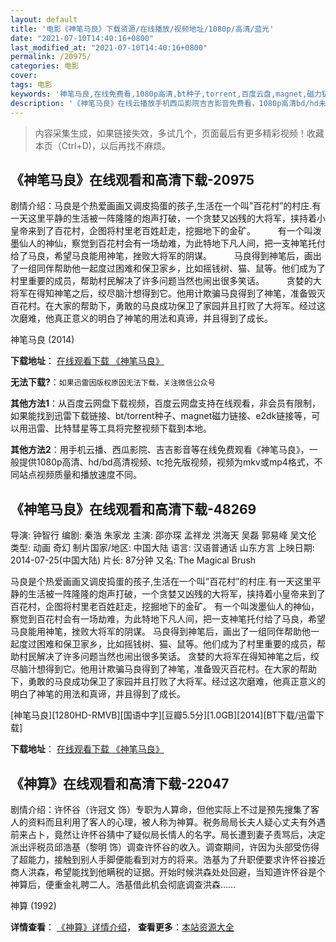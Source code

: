 ```yaml
---
layout: default
title: '电影《神笔马良》下载资源/在线播放/视频地址/1080p/高清/蓝光'
date: "2021-07-10T14:40:16+0800"
last_modified_at: "2021-07-10T14:40:16+0800"
permalink: /20975/
categories: 电影
cover:
tags: 电影
keywords: '神笔马良,在线免费看,1080p高清,bt种子,torrent,百度云盘,magnet,磁力链,迅雷下载资源'
description: '《神笔马良》在线云播放手机西瓜影院吉吉影音免费看，1080p高清bd/hd未删减完整版和tc抢先枪版，mkv/mp4格式，附带bt/torrent种子、magnet/磁力链、百度云盘、网盘资源迅雷下载链接'
---
```


>内容采集生成，如果链接失效，多试几个，页面最后有更多精彩视频！收藏本页（Ctrl+D)，以后再找不麻烦。


## 《神笔马良》在线观看和高清下载-20975

剧情介绍：马良是个热爱画画又调皮捣蛋的孩子,生活在一个叫”百花村”的村庄.有一天这里平静的生活被一阵隆隆的炮声打破，一个贪婪又凶残的大将军，挟持着小皇帝来到了百花村，企图将村里老百姓赶走，挖掘地下的金矿。  　　有一个叫泼墨仙人的神仙，察觉到百花村会有一场劫难，为此特地下凡人间，把一支神笔托付给了马良，希望马良能用神笔，挫败大将军的阴谋。  　　马良得到神笔后，画出了一组同伴帮助他一起度过困难和保卫家乡，比如摇钱树、猫、鼠等。他们成为了村里重要的成员，帮助村民解决了许多问题当然也闹出很多笑话。  　　贪婪的大将军在得知神笔之后，绞尽脑汁想得到它。他用计欺骗马良得到了神笔，准备毁灭百花村。在大家的帮助下，勇敢的马良成功保卫了家园并且打败了大将军。经过这次磨难，他真正意义的明白了神笔的用法和真谛，并且得到了成长。


神笔马良 (2014)

**下载地址**： [在线观看下载 《神笔马良》](https://www.btbtdy.me/btdy/dy1539.html) 


**无法下载?**：`如果迅雷因版权原因无法下载，关注微信公众号 `

**其他方法1**：从百度云网盘下载视频，百度云网盘支持在线观看，非会员有限制，如果能找到迅雷下载链接、bt/torrent种子、magnet磁力链接、e2dk链接等，可以用迅雷、比特彗星等工具将完整视频下载到本地。

**其他方法2**：用手机云播、西瓜影院、吉吉影音等在线免费观看《神笔马良》，一般提供1080p高清、hd/bd高清视频、tc抢先版视频，视频为mkv或mp4格式，不同站点视频质量和播放速度不同。


## 《神笔马良》在线观看和高清下载-48269

导演: 钟智行 编剧: 秦浩 朱家龙 主演: 邵亦琛 孟祥龙 洪海天 吴磊 郭易峰 吴文伦 类型: 动画 奇幻 制片国家/地区: 中国大陆 语言: 汉语普通话 山东方言 上映日期: 2014-07-25(中国大陆) 片长: 87分钟 又名: The Magical Brush

马良是个热爱画画又调皮捣蛋的孩子,生活在一个叫”百花村”的村庄.有一天这里平静的生活被一阵隆隆的炮声打破，一个贪婪又凶残的大将军，挟持着小皇帝来到了百花村，企图将村里老百姓赶走，挖掘地下的金矿。 有一个叫泼墨仙人的神仙，察觉到百花村会有一场劫难，为此特地下凡人间，把一支神笔托付给了马良，希望马良能用神笔，挫败大将军的阴谋。 马良得到神笔后，画出了一组同伴帮助他一起度过困难和保卫家乡，比如摇钱树、猫、鼠等。他们成为了村里重要的成员，帮助村民解决了许多问题当然也闹出很多笑话。 贪婪的大将军在得知神笔之后，绞尽脑汁想得到它。他用计欺骗马良得到了神笔，准备毁灭百花村。在大家的帮助下，勇敢的马良成功保卫了家园并且打败了大将军。经过这次磨难，他真正意义的明白了神笔的用法和真谛，并且得到了成长。


[神笔马良][1280HD-RMVB][国语中字][豆瓣5.5分][1.0GB][2014][BT下载/迅雷下载]

**下载地址**： [在线观看下载 《神笔马良》](https://www.btdx8.com/torrent/the_magical_brush_2014.html) 


## 《神算》在线观看和高清下载-22047

剧情介绍：许怀谷（许冠文 饰）专职为人算命，但他实际上不过是预先搜集了客人的资料而且利用了客人的心理，被人称为神算。税务局局长夫人疑心丈夫有外遇前来占卜，竟然让许怀谷猜中了疑似局长情人的名字。局长遭到妻子责骂后，决定派出评税员邱浩基（黎明 饰）调查许怀谷的收入。调查期间，许因为头部受伤得了超能力，接触到别人手脚便能看到对方的将来。浩基为了升职便要求许怀谷接近商人洪森，希望能找到他瞒税的证据。开始时候洪森处处回避，当知道许怀谷是个神算后，便重金礼聘二人。浩基借此机会彻底调查洪森……


神算 (1992)

**详情查看**： [《神算》详情介绍](/movie/22047/)， **查看更多**：[本站资源大全](/movie/t/all/)

